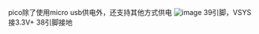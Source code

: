 pico除了使用micro usb供电外，还支持其他方式供电
![image](https://user-images.githubusercontent.com/30818964/204118891-3e43aa5e-fe34-40c3-9dfa-40c997ffd63b.png)
39引脚，VSYS接3.3V+
38引脚接地
